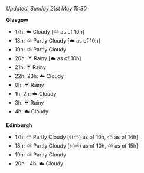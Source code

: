 *Updated: Sunday 21st May 15:30*

**Glasgow**

* 17h: :cloud: Cloudy [:partly_sunny: as of 10h]
* 18h: :partly_sunny: Partly Cloudy [:cloud: as of 10h]
* 19h: :partly_sunny: Partly Cloudy
* 20h: :umbrella: Rainy [:cloud: as of 10h]
* 21h: :umbrella: Rainy
* 22h, 23h: :cloud: Cloudy
* 0h: :umbrella: Rainy
* 1h, 2h: :cloud: Cloudy
* 3h: :umbrella: Rainy
* 4h: :cloud: Cloudy

**Edinburgh**

* 17h: :partly_sunny: Partly Cloudy [:cyclone:(:partly_sunny:) as of 10h, :partly_sunny: as of 14h]
* 18h: :partly_sunny: Partly Cloudy [:cyclone:(:partly_sunny:) as of 10h, :partly_sunny: as of 15h]
* 19h: :partly_sunny: Partly Cloudy
* 20h - 4h: :cloud: Cloudy
